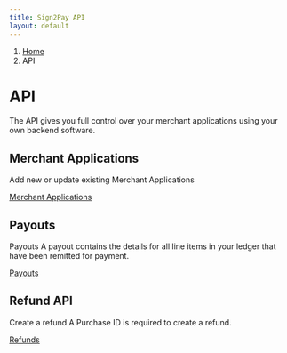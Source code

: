 ```yaml
---
title: Sign2Pay API
layout: default
---
```


<ol class="breadcrumb">
  <li><a href="/">Home</a></li>
  <li>API</li>
</ol>

# API

The API gives you full control over your merchant applications using your own backend software.

## Merchant Applications

Add new or update existing Merchant Applications

[Merchant Applications](merchant-applications.html)

## Payouts

Payouts A payout contains the details for all line items in your ledger that have been remitted for payment.

[Payouts](payouts.html)

## Refund API

Create a refund A Purchase ID is required to create a refund.

[Refunds](refunds.html)
